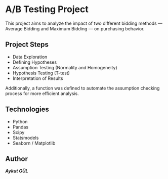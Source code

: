 # A/B Testing Project

This project aims to analyze the impact of two different bidding methods — Average Bidding and Maximum Bidding — on purchasing behavior.

## Project Steps
- Data Exploration
- Defining Hypotheses
- Assumption Testing (Normality and Homogeneity)
- Hypothesis Testing (T-test)
- Interpretation of Results

Additionally, a function was defined to automate the assumption checking process for more efficient analysis.

## Technologies
- Python
- Pandas
- Scipy
- Statsmodels
- Seaborn / Matplotlib

## Author
**_Aykut GÜL_**

